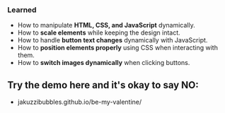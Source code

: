 ### **Learned**  
- How to manipulate **HTML, CSS, and JavaScript** dynamically.  
- How to **scale elements** while keeping the design intact.  
- How to handle **button text changes** dynamically with JavaScript.  
- How to **position elements properly** using CSS when interacting with them.  
- How to **switch images dynamically** when clicking buttons.

## Try the demo here and it's okay to say NO:
- jakuzzibubbles.github.io/be-my-valentine/
